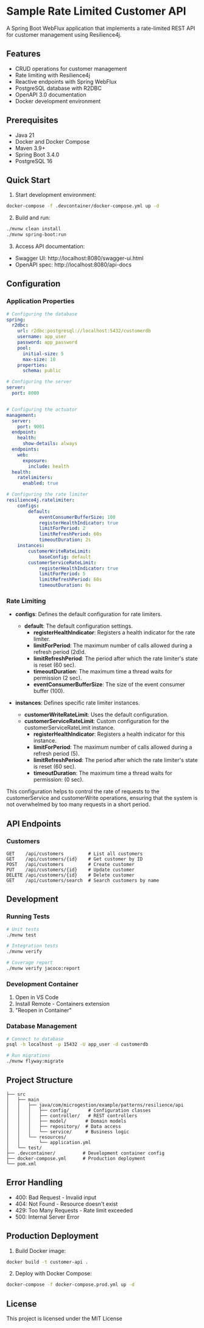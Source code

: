 # Sample Rate Limited Customer API

A Spring Boot WebFlux application that implements a rate-limited REST API for customer management using Resilience4j.

## Features

- CRUD operations for customer management
- Rate limiting with Resilience4j
- Reactive endpoints with Spring WebFlux
- PostgreSQL database with R2DBC
- OpenAPI 3.0 documentation
- Docker development environment

## Prerequisites

- Java 21
- Docker and Docker Compose
- Maven 3.9+
- Spring Boot 3.4.0
- PostgreSQL 16

## Quick Start

1. Start development environment:
```bash
docker-compose -f .devcontainer/docker-compose.yml up -d
```

2. Build and run:
```bash
./mvnw clean install
./mvnw spring-boot:run
```

3. Access API documentation:
- Swagger UI: http://localhost:8080/swagger-ui.html
- OpenAPI spec: http://localhost:8080/api-docs

## Configuration

### Application Properties

```yaml
# Configuring the database
spring:
  r2dbc:
    url: r2dbc:postgresql://localhost:5432/customerdb
    username: app_user
    password: app_password
    pool:
      initial-size: 5
      max-size: 10
    properties:
      schema: public

# Configuring the server
server:
  port: 8080


# Configuring the actuator
management:
  server:
    port: 9001
  endpoint:
    health:
      show-details: always
  endpoints:
    web:
      exposure:
        include: health
  health:
    ratelimiters:
      enabled: true

# Configuring the rate limiter
resilience4j.ratelimiter:
    configs:
        default:
            eventConsumerBufferSize: 100
            registerHealthIndicator: true
            limitForPeriod: 2
            limitRefreshPeriod: 60s
            timeoutDuration: 2s
    instances:
        customerWriteRateLimit:
            baseConfig: default
        customerServiceRateLimit:
            registerHealthIndicator: true
            limitForPeriod: 5
            limitRefreshPeriod: 60s
            timeoutDuration: 0s
```

### Rate Limiting

- **configs**: Defines the default configuration for rate limiters.

  - **default**: The default configuration settings.
    - **registerHealthIndicator**: Registers a health indicator for the rate limiter.
    - **limitForPeriod**: The maximum number of calls allowed during a refresh period (2d)d.
    - **limitRefreshPeriod**: The period after which the rate limiter's state is reset (60 sec).
    - **timeoutDuration**: The maximum time a thread waits for permission (2 sec).
    - **eventConsumerBufferSize**: The size of the event consumer buffer (100).
- **instances**: Defines specific rate limiter instances.
  - **customerWriteRateLimit**: Uses the default configuration.
  - **customerServiceRateLimit**: Custom configuration for the customerServiceRateLimit instance.
    - **registerHealthIndicator**: Registers a health indicator for this instance.
    - **limitForPeriod**: The maximum number of calls allowed during a refresh period (5).
    - **limitRefreshPeriod**: The period after which the rate limiter's state is reset (60 sec).
    - **timeoutDuration**: The maximum time a thread waits for permission: (0 sec).

This configuration helps to control the rate of requests to the customerService and customerWrite operations, ensuring that the system is not overwhelmed by too many requests in a short period.

## API Endpoints

### Customers

```
GET    /api/customers         # List all customers
GET    /api/customers/{id}    # Get customer by ID
POST   /api/customers         # Create customer
PUT    /api/customers/{id}    # Update customer
DELETE /api/customers/{id}    # Delete customer
GET    /api/customers/search  # Search customers by name
```

## Development

### Running Tests

```bash
# Unit tests
./mvnw test

# Integration tests
./mvnw verify

# Coverage report
./mvnw verify jacoco:report
```

### Development Container

1. Open in VS Code
2. Install Remote - Containers extension
3. "Reopen in Container"

### Database Management

```bash
# Connect to database
psql -h localhost -p 15432 -U app_user -d customerdb

# Run migrations
./mvnw flyway:migrate
```

## Project Structure

```
├── src
│   ├── main
│   │   ├── java/com/microgestion/example/patterns/resilience/api
│   │   │   ├── config/       # Configuration classes
│   │   │   ├── controller/   # REST controllers
│   │   │   ├── model/       # Domain models
│   │   │   ├── repository/  # Data access
│   │   │   └── service/     # Business logic
│   │   └── resources/
│   │       └── application.yml
│   └── test/
├── .devcontainer/          # Development container config
├── docker-compose.yml      # Production deployment
└── pom.xml
```

## Error Handling

- 400: Bad Request - Invalid input
- 404: Not Found - Resource doesn't exist
- 429: Too Many Requests - Rate limit exceeded
- 500: Internal Server Error


## Production Deployment

1. Build Docker image:
```bash
docker build -t customer-api .
```

2. Deploy with Docker Compose:
```bash
docker-compose -f docker-compose.prod.yml up -d
```

## License

This project is licensed under the MIT License